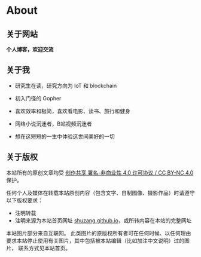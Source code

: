 # About




## 关于网站

**个人博客，欢迎交流**

## 关于我

- 研究生在读，研究方向为 IoT 和 blockchain
- 初入门径的 Gopher
- 喜欢效率和极简，喜欢看电影、读书、旅行和健身
- 网络小说沉迷者，B站视频沉迷者

- 想在这短短的一生中体验这世间美好的一切

## 关于版权

本站所有的原创文章均受 [创作共享 署名-非商业性 4.0 许可协议 / CC BY-NC 4.0](https://creativecommons.org/licenses/by-nc/4.0/) 保护。

任何个人及媒体在转载本站原创内容（包含文字、自制图像、摄影作品）时请遵守以下版权要求：

- 注明转载
- 注明来源为本站首页网址 [shuzang.github.io](https://shuzang.github.io/)，或所转内容在本站的完整网址

本站图片部分来自互联网。 此类图片的原版权所有者可在任何时候、以任何理由要求本站停止使用有关图片，其中包括被本站编辑（比如加注中文说明）过的图片， 联系方式见本站首页。

